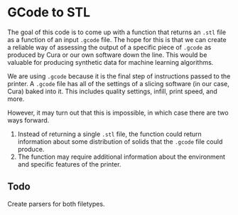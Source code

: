 # GCode to STL
The goal of this code is to come up with a function that returns an `.stl` file
as a function of an input `.gcode` file.  The hope for this is that we can create
a reliable way of assessing the output of a specific piece of `.gcode` as produced
by Cura or our own software down the line. This would be valuable for producing synthetic
data for machine learning algorithms.

We are using `.gcode` because it is the final step of instructions passed to the printer.
A `.gcode` file has all of the settings of a slicing software (in our case, Cura) baked
into it. This includes quality settings, infill, print speed, and more.

However, it may turn out that this is impossible, in which case there are two ways forward.
1. Instead of returning a single `.stl` file, the function could return information
about some distribution of solids that the `.gcode` file could produce.
2. The function may require additional information about the environment and specific features of the
printer.

## Todo
Create parsers for both filetypes.